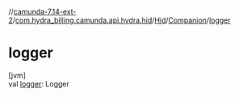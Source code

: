 //[camunda-7.14-ext-2](../../../../index.md)/[com.hydra_billing.camunda.api.hydra.hid](../../index.md)/[Hid](../index.md)/[Companion](index.md)/[logger](logger.md)

# logger

[jvm]\
val [logger](logger.md): Logger
